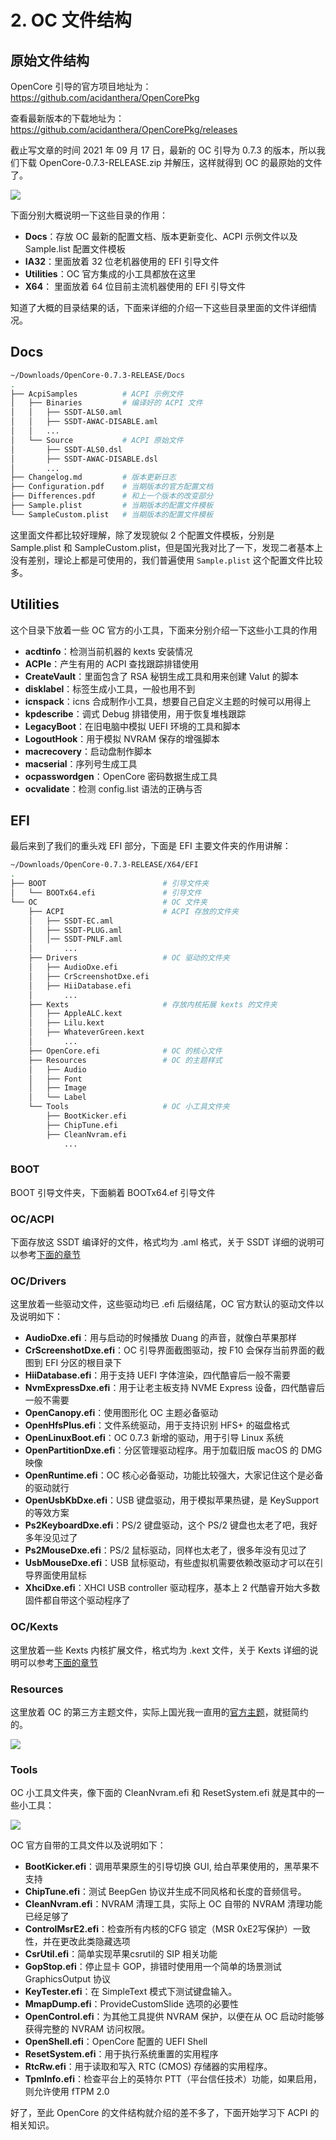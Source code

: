 # 2. OC 文件结构

## 原始文件结构

OpenCore 引导的官方项目地址为：https://github.com/acidanthera/OpenCorePkg

查看最新版本的下载地址为：https://github.com/acidanthera/OpenCorePkg/releases

截止写文章的时间 2021 年 09 月 17 日，最新的 OC 引导为 0.7.3 的版本，所以我们下载 OpenCore-0.7.3-RELEASE.zip 并解压，这样就得到 OC 的最原始的文件了。

![](https://image.3001.net/images/20210917/16318786655239.png) 

下面分别大概说明一下这些目录的作用：

- **Docs**：存放 OC 最新的配置文档、版本更新变化、ACPI 示例文件以及 Sample.list 配置文件模板
- **IA32**：里面放着 32 位老机器使用的 EFI 引导文件
- **Utilities**：OC 官方集成的小工具都放在这里
- **X64**： 里面放着 64 位目前主流机器使用的 EFI 引导文件

知道了大概的目录结果的话，下面来详细的介绍一下这些目录里面的文件详细情况。

## Docs

```bash
~/Downloads/OpenCore-0.7.3-RELEASE/Docs
.
├── AcpiSamples          # ACPI 示例文件
│   ├── Binaries         # 编译好的 ACPI 文件
│   │   ├── SSDT-ALS0.aml
│   │   ├── SSDT-AWAC-DISABLE.aml
│   │   ...
│   └── Source           # ACPI 原始文件
│       ├── SSDT-ALS0.dsl
│       ├── SSDT-AWAC-DISABLE.dsl
│     	...
├── Changelog.md         # 版本更新日志
├── Configuration.pdf    # 当期版本的官方配置文档
├── Differences.pdf      # 和上一个版本的改变部分
├── Sample.plist         # 当期版本的配置文件模板
└── SampleCustom.plist   # 当期版本的配置文件模板
```

这里面文件都比较好理解，除了发现貌似 2 个配置文件模板，分别是 Sample.plist 和 SampleCustom.plist，但是国光我对比了一下，发现二者基本上没有差别，理论上都是可使用的，我们普遍使用 `Sample.plist` 这个配置文件比较多。

## Utilities

这个目录下放着一些  OC 官方的小工具，下面来分别介绍一下这些小工具的作用

- **acdtinfo**：检测当前机器的 kexts 安装情况
- **ACPIe**：产生有用的 ACPI 查找跟踪排错使用
- **CreateVault**：里面包含了 RSA 秘钥生成工具和用来创建 Valut 的脚本
- **disklabel**：标签生成小工具，一般也用不到
- **icnspack**：icns 合成制作小工具，想要自己自定义主题的时候可以用得上
- **kpdescribe**：调式 Debug 排错使用，用于恢复堆栈跟踪
- **LegacyBoot**：在旧电脑中模拟 UEFI 环境的工具和脚本
- **LogoutHook**：用于模拟 NVRAM 保存的增强脚本
- **macrecovery**：启动盘制作脚本
- **macserial**：序列号生成工具
- **ocpasswordgen**：OpenCore 密码数据生成工具
- **ocvalidate**：检测 config.list 语法的正确与否

## EFI

最后来到了我们的重头戏 EFI 部分，下面是 EFI 主要文件夹的作用讲解：

```bash
~/Downloads/OpenCore-0.7.3-RELEASE/X64/EFI
.
├── BOOT                          # 引导文件夹
│   └── BOOTx64.efi               # 引导文件
└── OC                            # OC 文件夹
    ├── ACPI			          # ACPI 存放的文件夹
    │   ├── SSDT-EC.aml
    │   ├── SSDT-PLUG.aml
    │   │── SSDT-PNLF.aml
    │       ...
    ├── Drivers                   # OC 驱动的文件夹
    │   ├── AudioDxe.efi
    │   ├── CrScreenshotDxe.efi
    │   ├── HiiDatabase.efi
    │       ...
    ├── Kexts                     # 存放内核拓展 kexts 的文件夹
    │   ├── AppleALC.kext
    │   ├── Lilu.kext
    │   ├── WhateverGreen.kext
    │       ...
    ├── OpenCore.efi              # OC 的核心文件
    ├── Resources                 # OC 的主题样式
    │   ├── Audio
    │   ├── Font
    │   ├── Image
    │   └── Label
    └── Tools                     # OC 小工具文件夹
        ├── BootKicker.efi
        ├── ChipTune.efi
        ├── CleanNvram.efi
            ...
```

### BOOT

BOOT 引导文件夹，下面躺着 BOOTx64.ef 引导文件

### OC/ACPI

下面存放这 SSDT 编译好的文件，格式均为 .aml 格式，关于 SSDT 详细的说明可以参考[下面的章节]()

### OC/Drivers

这里放着一些驱动文件，这些驱动均已 .efi 后缀结尾，OC 官方默认的驱动文件以及说明如下：

- **AudioDxe.efi**：用与启动的时候播放 Duang 的声音，就像白苹果那样
- **CrScreenshotDxe.efi**：OC 引导界面截图驱动，按 F10 会保存当前界面的截图到 EFI 分区的根目录下
- **HiiDatabase.efi**：用于支持 UEFI 字体渲染，四代酷睿后一般不需要
- **NvmExpressDxe.efi**：用于让老主板支持 NVME Express 设备，四代酷睿后一般不需要
- **OpenCanopy.efi**：使用图形化 OC 主题必备驱动
- **OpenHfsPlus.efi**：文件系统驱动，用于支持识别 HFS+ 的磁盘格式
- **OpenLinuxBoot.efi**：OC 0.7.3 新增的驱动，用于引导 Linux 系统
- **OpenPartitionDxe.efi**：分区管理驱动程序。用于加载旧版 macOS 的 DMG 映像
- **OpenRuntime.efi**：OC 核心必备驱动，功能比较强大，大家记住这个是必备的驱动就行
- **OpenUsbKbDxe.efi**：USB 键盘驱动，用于模拟苹果热键，是 KeySupport 的等效方案
- **Ps2KeyboardDxe.efi**：PS/2 键盘驱动，这个 PS/2 键盘也太老了吧，我好多年没见过了
- **Ps2MouseDxe.efi**：PS/2 鼠标驱动，同样也太老了，很多年没有见过了
- **UsbMouseDxe.efi**：USB 鼠标驱动，有些虚拟机需要依赖改驱动才可以在引导界面使用鼠标
- **XhciDxe.efi**：XHCI USB controller 驱动程序，基本上 2 代酷睿开始大多数固件都自带这个驱动程序了

### OC/Kexts

这里放着一些 Kexts 内核扩展文件，格式均为 .kext 文件，关于 Kexts 详细的说明可以参考[下面的章节]()

### Resources

这里放着 OC 的第三方主题文件，实际上国光我一直用的[官方主题](https://github.com/acidanthera/OcBinaryData)，就挺简约的。

![](https://image.3001.net/images/20210917/16318842917381.png) 

### Tools

OC 小工具文件夹，像下面的 CleanNvram.efi 和 ResetSystem.efi 就是其中的一些小工具：

![](https://image.3001.net/images/20210917/1631884661477.png)   

OC 官方自带的工具文件以及说明如下：
- **BootKicker.efi**：调用苹果原生的引导切换 GUI, 给白苹果使用的，黑苹果不支持
- **ChipTune.efi**：测试 BeepGen 协议并生成不同风格和长度的音频信号。
- **CleanNvram.efi**：NVRAM 清理工具，实际上 OC 自带的 NVRAM 清理功能已经足够了
- **ControlMsrE2.efi**：检查所有内核的CFG 锁定（MSR 0xE2写保护）一致性，并在更改此类隐藏选项
- **CsrUtil.efi**：简单实现苹果csrutil的 SIP 相关功能
- **GopStop.efi**：停止显卡 GOP，排错时使用用一个简单的场景测试 GraphicsOutput 协议
- **KeyTester.efi**：在 SimpleText 模式下测试键盘输入。
- **MmapDump.efi**：ProvideCustomSlide 选项的必要性
- **OpenControl.efi**：为其他工具提供 NVRAM 保护，以便在从 OC 启动时能够获得完整的 NVRAM 访问权限。
- **OpenShell.efi**：OpenCore 配置的 UEFI Shell
- **ResetSystem.efi**：用于执行系统重置的实用程序
- **RtcRw.efi**：用于读取和写入 RTC (CMOS) 存储器的实用程序。
- **TpmInfo.efi**：检查平台上的英特尔 PTT（平台信任技术）功能，如果启用，则允许使用 fTPM 2.0

好了，至此 OpenCore 的文件结构就介绍的差不多了，下面开始学习下 ACPI 的相关知识。
